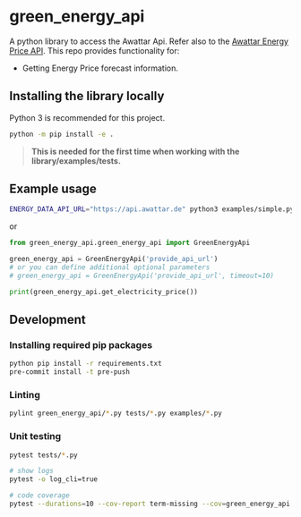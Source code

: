 # green_energy_api

A python library to access the Awattar Api. Refer also to the [Awattar Energy Price API](https://www.awattar.de/). This repo provides functionality for:

- Getting Energy Price forecast information.

## Installing the library locally

Python 3 is recommended for this project.

```bash
python -m pip install -e .
```

> **This is needed for the first time when working with the library/examples/tests.**

## Example usage

```bash
ENERGY_DATA_API_URL="https://api.awattar.de" python3 examples/simple.py
```

or

```python
from green_energy_api.green_energy_api import GreenEnergyApi

green_energy_api = GreenEnergyApi('provide_api_url')
# or you can define additional optional parameters
# green_energy_api = GreenEnergyApi('provide_api_url', timeout=10)

print(green_energy_api.get_electricity_price())
```

## Development

### Installing required pip packages

```bash
python pip install -r requirements.txt
pre-commit install -t pre-push
```

### Linting

```bash
pylint green_energy_api/*.py tests/*.py examples/*.py
```

### Unit testing

```bash
pytest tests/*.py

# show logs
pytest -o log_cli=true

# code coverage
pytest --durations=10 --cov-report term-missing --cov=green_energy_api tests
```
